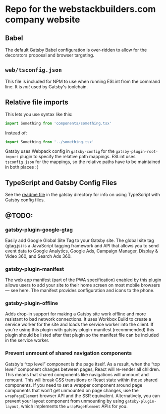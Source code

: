 # Repo for the webstackbuilders.com company website

## Babel

The default Gatsby Babel configuration is over-ridden to allow for the decorators proposal and browser targeting.

## `web/tsconfig.json`

This file is included for NPM to use when running ESLint from the command line. It is *not* used by Gatsby's toolchain.

## Relative file imports

This lets you use syntax like this:

```javascript
import Something from 'components/something.tsx'
```

Instead of:

```javascript
import Something from '../something.tsx'
```

Gatsby uses Webpack config in `gatsby-config` for the `gatsby-plugin-root-import` plugin to specify the relative path mappings. ESLint uses `tsconfig.json` for the mappings, so the relative paths have to be maintained in both places :(

## TypeScript and Gatsby Config Files

See the [readme file](gatsby/README.md) in the gatsby directory for info on using TypeScript with Gatsby config files.

## @TODO:

### gatsby-plugin-google-gtag

Easily add Google Global Site Tag to your Gatsby site. The global site tag (gtag.js) is a JavaScript tagging framework and API that allows you to send event data to Google Analytics, Google Ads, Campaign Manager, Display & Video 360, and Search Ads 360.

### gatsby-plugin-manifest

The web app manifest (part of the PWA specification) enabled by this plugin allows users to add your site to their home screen on most mobile browsers — see here. The manifest provides configuration and icons to the phone.

### gatsby-plugin-offline

Adds drop-in support for making a Gatsby site work offline and more resistant to bad network connections. It uses Workbox Build to create a service worker for the site and loads the service worker into the client. If you're using this plugin with gatsby-plugin-manifest (recommended) this plugin should be listed after that plugin so the manifest file can be included in the service worker.

### Prevent unmount of shared navigation components

Gatsby's “top level” component is the page itself. As a result, when the “top level” component changes between pages, React will re-render all children. This means that shared components like navigations will unmount and remount. This will break CSS transitions or React state within those shared components. If you need to set a wrapper component around page components that won’t get unmounted on page changes, use the `wrapPageElement` browser API and the SSR equivalent. Alternatively, you can prevent your layout component from unmounting by using `gatsby-plugin-layout`, which implements the `wrapPageElement` APIs for you.
